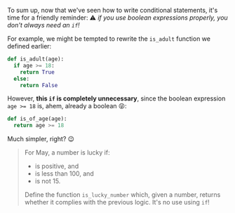 To sum up, now that we've seen how to write conditional statements, it's time for a friendly reminder: ⚠️ _if you use boolean expressions properly, you don't always need an `if`!_

For example, we might be tempted to rewrite the `is_adult` function we defined earlier:

```python
def is_adult(age):
  if age >= 18:
    return True
  else:
    return False
```

However, **this `if` is completely unnecessary**, since the boolean expression `age >= 18` is, ahem, already a boolean 😝:

```python
def is_of_age(age):
  return age >= 18
```

Much simpler, right? :wink:

> For May, a number is lucky if:
>
> * is positive, and
> * is less than 100, and
> * is not 15.
>
> Define the function `is_lucky_number` which, given a number, returns whether it complies with the previous logic. It's no use using `if`!
